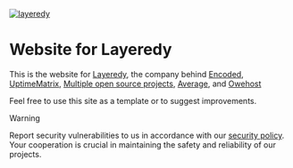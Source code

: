 [![layeredy](https://r2.layeredy.com/wordmark.png)](https://layeredy.com)

# Website for Layeredy
This is the website for [Layeredy](https://layeredy.com), the company behind [Encoded](https://encoded.sh), [UptimeMatrix](https://uptimematrix.com), [Multiple open source projects](https://github.com/layeredy), [Average](https://averagebot.com), and [Owehost](https://owehost.com)

Feel free to use this site as a template or to suggest improvements. 

> [!WARNING]
> Report security vulnerabilities to us in accordance with our [security policy](https://layeredy.com/security-policy/). Your cooperation is crucial in maintaining the safety and reliability of our projects.
